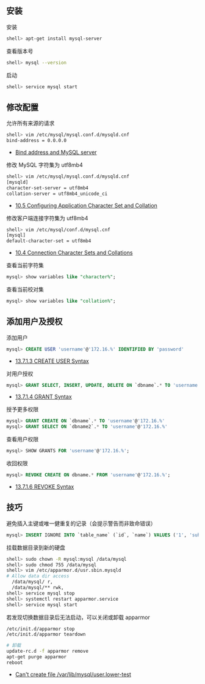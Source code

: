 ## 安装

安装

```sh
shell> apt-get install mysql-server
```

查看版本号

```sh
shell> mysql --version
```

启动

```sh
shell> service mysql start
```

## 修改配置

允许所有来源的请求

```sh
shell> vim /etc/mysql/mysql.conf.d/mysqld.cnf
bind-address = 0.0.0.0
```

- [Bind address and MySQL server](https://stackoverflow.com/questions/3552680/bind-address-and-mysql-server)

修改 MySQL 字符集为 utf8mb4

```sh
shell> vim /etc/mysql/mysql.conf.d/mysqld.cnf
[mysqld]
character-set-server = utf8mb4
collation-server = utf8mb4_unicode_ci
```

- [10.5 Configuring Application Character Set and Collation](https://dev.mysql.com/doc/refman/5.7/en/charset-applications.html)

修改客户端连接字符集为 utf8mb4

```sh
shell> vim /etc/mysql/conf.d/mysql.cnf
[mysql]
default-character-set = utf8mb4
```

- [10.4 Connection Character Sets and Collations](https://dev.mysql.com/doc/refman/5.7/en/charset-connection.html)

查看当前字符集

```sql
mysql> show variables like "character%";
```

查看当前校对集

```sql
mysql> show variables like "collation%";
```

## 添加用户及授权

添加用户

```sql
mysql> CREATE USER 'username'@'172.16.%' IDENTIFIED BY 'password'
```

- [13.7.1.3 CREATE USER Syntax](https://dev.mysql.com/doc/refman/5.7/en/create-user.html)

对用户授权

```sql
mysql> GRANT SELECT, INSERT, UPDATE, DELETE ON `dbname`.* TO 'username'@'172.16.%'
```

- [13.7.1.4 GRANT Syntax](https://dev.mysql.com/doc/refman/5.7/en/grant.html)

授予更多权限

```sql
mysql> GRANT CREATE ON `dbname`.* TO 'username'@'172.16.%'
mysql> GRANT SELECT ON `dbname2`.* TO 'username'@'172.16.%'
```

查看用户权限

```sql
mysql> SHOW GRANTS FOR 'username'@'172.16.%';
```

收回权限

```sql
mysql> REVOKE CREATE ON dbname.* FROM 'username'@'172.16.%';
```

- [13.7.1.6 REVOKE Syntax](https://dev.mysql.com/doc/refman/5.7/en/revoke.html)

## 技巧

避免插入主键或唯一健重复的记录（会提示警告而非致命错误）

```sql
mysql> INSERT IGNORE INTO `table_name` (`id`, `name`) VALUES ('1', 'suhua');
```

挂载数据目录到新的硬盘

```sh
shell> sudo chown -R mysql:mysql /data/mysql
shell> sudo chmod 755 /data/mysql
shell> vim /etc/apparmor.d/usr.sbin.mysqld
# Allow data dir access
  /data/mysql/ r,
  /data/mysql/** rwk,
shell> service mysql stop
shell> systemctl restart apparmor.service
shell> service mysql start
```

若发现切换数据目录后无法启动，可以关闭或卸载 apparmor

```sh
/etc/init.d/apparmor stop
/etc/init.d/apparmor teardown

# 卸载
update-rc.d -f apparmor remove
apt-get purge apparmor
reboot
```

- [Can't create file /var/lib/mysql/user.lower-test](https://dba.stackexchange.com/questions/106085/cant-create-file-var-lib-mysql-user-lower-test)
